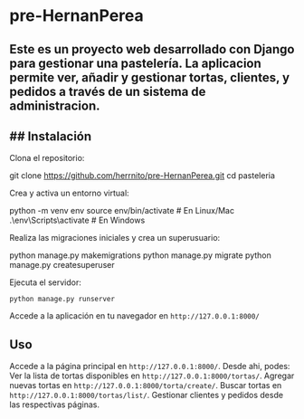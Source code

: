 # pre-HernanPerea

## Este es un proyecto web desarrollado con Django para gestionar una pastelería. La aplicacion permite ver, añadir y gestionar tortas, clientes, y pedidos a través de un sistema de administracion.

## ## Instalación

Clona el repositorio:

   git clone https://github.com/herrnito/pre-HernanPerea.git
   cd pasteleria
  
Crea y activa un entorno virtual:

   python -m venv env
   source env/bin/activate  # En Linux/Mac
   .\env\Scripts\activate  # En Windows
  

Realiza las migraciones iniciales y crea un superusuario:

   python manage.py makemigrations
   python manage.py migrate
   python manage.py createsuperuser
 

Ejecuta el servidor:

    python manage.py runserver
  

Accede a la aplicación en tu navegador en `http://127.0.0.1:8000/`
 

## Uso

Accede a la página principal en `http://127.0.0.1:8000/`.
Desde ahi, podes:
  Ver la lista de tortas disponibles en `http://127.0.0.1:8000/tortas/`.
  Agregar nuevas tortas en `http://127.0.0.1:8000/torta/create/`.
  Buscar tortas en `http://127.0.0.1:8000/tortas/list/`.
  Gestionar clientes y pedidos desde las respectivas páginas.
